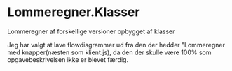 # Lommeregner.Klasser
Lommeregner af forskellige versioner opbygget af klasser

Jeg har valgt at lave flowdiagrammer ud fra den der hedder "Lommeregner med knapper(næsten som klient.js),
da den der skulle være 100% som opgavebeskrivelsen ikke er blevet færdig.